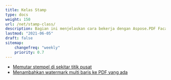 ```yaml
---
title: Kelas Stamp
type: docs
weight: 150
url: /net/stamp-class/
description: Bagian ini menjelaskan cara bekerja dengan Aspose.PDF Facades menggunakan Kelas Stamp.
lastmod: "2021-06-05"
draft: false
sitemap:
    changefreq: "weekly"
    priority: 0.7
---
```


- [Memutar stempel di sekitar titik pusat](/pdf/net/rotating-stamp-about-the-center-point/)
- [Menambahkan watermark multi baris ke PDF yang ada](/pdf/net/adding-multi-line-watermark-to-existing-pdf/)